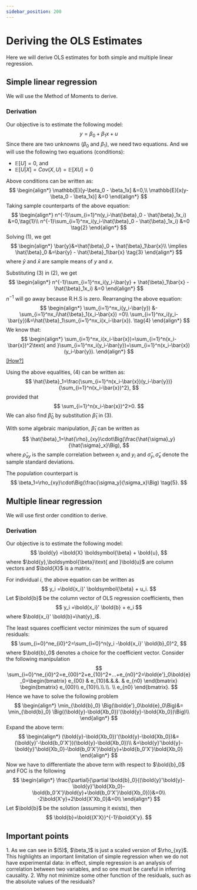 ```yaml
---
sidebar_position: 200
---
```

# Deriving the OLS Estimates

Here we will derive OLS estimates for both simple and multiple linear regression. 

## Simple linear regression

We will use the Method of Moments to derive.

### Derivation

Our objective is to estimate the following model:
$$
y=\beta_0 + \beta_1x + u
$$
Since there are two unknowns $(\beta_0$ and $\beta_1)$, we need two equations. And we will use the following two equations (conditions):
* $\mathbb{E}[U]=0$, and
* $\mathbb{E}[U|X]=Cov(X,U)=\mathbb{E}[XU]=0$

Above conditions can be written as:
$$
\begin{align*}
    \mathbb{E}[y-\beta_0 - \beta_1x] &=0,\\
    \mathbb{E}[x(y-\beta_0 - \beta_1x)] &=0
\end{align*}
$$
Taking sample counterparts of the above equation:
$$
\begin{align*}
    n^{-1}\sum_{i=1}^n(y_i-\hat{\beta}_0 - \hat{\beta}_1x_i) &=0,\tag{1}\\
    n^{-1}\sum_{i=1}^nx_i(y_i-\hat{\beta}_0 - \hat{\beta}_1x_i) &=0 \tag{2}
\end{align*}
$$
Solving $(1)$, we get
$$
\begin{align*}
    \bar{y}&=\hat{\beta}_0 + \hat{\beta}_1\bar{x}\\
    \implies \hat{\beta}_0 &=\bar{y} - \hat{\beta}_1\bar{x} \tag{3}
\end{align*}
$$
where $\bar{y}$ and $\bar{x}$ are sample means of $y$ and $x$.

Substituting $(3)$ in $(2)$, we get
$$
\begin{align*}
    n^{-1}\sum_{i=1}^nx_i(y_i-\bar{y} + \hat{\beta}_1\bar{x} - \hat{\beta}_1x_i) &=0
\end{align*}
$$
$n^{-1}$ will go away because R.H.S is zero. Rearranging the above equation:
$$
\begin{align*}
    \sum_{i=1}^nx_i(y_i-\bar{y}) &- \sum_{i=1}^nx_i\hat{\beta}_1(x_i-\bar{x}) =0\\
    \sum_{i=1}^nx_i(y_i-\bar{y})&=\hat{\beta}_1\sum_{i=1}^nx_i(x_i-\bar{x}). \tag{4}
\end{align*}
$$
We know that:
$$
\begin{align*}
    \sum_{i=1}^nx_i(x_i-\bar{x})=\sum_{i=1}^n(x_i-\bar{x})^2\text{ and }\sum_{i=1}^nx_i(y_i-\bar{y})=\sum_{i=1}^n(x_i-\bar{x})(y_i-\bar{y}).
\end{align*}
$$
[[How?]](http://localhost:3000/Notebooks_Courses/docs/math_stat/Statistics/imp_stats_result#unbiased-estimator-of-variance)

Using the above equalities, $(4)$ can be written as:
$$
\hat{\beta}_1=\frac{\sum_{i=1}^n(x_i-\bar{x})(y_i-\bar{y})}{\sum_{i=1}^n(x_i-\bar{x})^2},
$$
provided that
$$
\sum_{i=1}^n(x_i-\bar{x})^2>0.
$$
We can also find $\hat{\beta}_0$ by substitution $\hat{\beta}_1$ in $(3)$.

With some algebraic manipulation, $\hat{\beta}_1$ can be written as
$$
\hat{\beta}_1=\hat{\rho}_{xy}\cdot\Big(\frac{\hat{\sigma}_y}{\hat{\sigma}_x}\Big),
$$
where $\hat{\rho}_{xy}$ is the sample correlation between $x_i$ and $y_i$ and $\hat{\sigma}_y,\hat{\sigma}_x$ denote the sample standard deviations.

The population counterpart is
$$
\beta_1=\rho_{xy}\cdot\Big(\frac{\sigma_y}{\sigma_x}\Big) \tag{5}.
$$

## Multiple linear regression

We will use first order condition to derive.

### Derivation

Our objective is to estimate the following model:
$$
\bold{y} =\bold{X} \boldsymbol{\beta} + \bold{u},
$$
where $\bold{y},\boldsymbol{\beta}\text{ and }\bold{u}$ are column vectors and $\bold{X}$ is a matrix.

For individual $i$, the above equation can be written as
$$
y_i =\bold{x_i}' \boldsymbol{\beta} + u_i.
$$
Let $\bold{b}$ be the column vector of OLS regression coefficients, then
$$
y_i =\bold{x_i}' \bold{b} + e_i
$$
where $\bold{x_i}' \bold{b}=\hat{y}_i$.

The least squares coefficient vector minimizes the sum of squared residuals:
$$
\sum_{i=0}^ne_{i0}^2=\sum_{i=0}^n(y_i -\bold{x_i}' \bold{b}_0)^2,
$$
where $\bold{b}_0$ denotes a choice for the coefficient vector.
Consider the following manipulation
$$
\sum_{i=0}^ne_{i0}^2=e_{00}^2+e_{10}^2+...+e_{n0}^2=\bold{e'}_0\bold{e}_0=\begin{bmatrix}
e_{00} & e_{10}&.&.&. & e_{n0}
\end{bmatrix}
\begin{bmatrix}
e_{00}\\ e_{10}\\.\\.\\. \\ e_{n0}
\end{bmatrix}.
$$
Hence we have to solve the following problem
$$
\begin{align*}
\min_{\bold{b}_0} \Big(\bold{e'}_0\bold{e}_0\Big)&=
\min_{\bold{b}_0} \Big((\bold{y}-\bold{Xb_0})'(\bold{y}-\bold{Xb_0})\Big)\\
\end{align*}
$$
Expand the above term:
$$
\begin{align*}
(\bold{y}-\bold{Xb_0})'(\bold{y}-\bold{Xb_0})&=(\bold{y}'-\bold{b_0'X'})(\bold{y}-\bold{Xb_0})\\
&=\bold{y}'\bold{y}-\bold{y}'\bold{Xb_0}-\bold{b_0'X'}\bold{y}+\bold{b_0'X'}\bold{Xb_0}
\end{align*}
$$
Now we have to differentiate the above term with respect to $\bold{b}_0$ and FOC is the following
$$
\begin{align*}
\frac{\partial}{\partial \bold{b}_0}{(\bold{y}'\bold{y}-\bold{y}'\bold{Xb_0}-\bold{b_0'X'}\bold{y}+\bold{b_0'X'}\bold{Xb_0})}&=0\\
-2\bold{X'y}+2\bold{X'Xb_0}&=0\\
\end{align*}
$$
Let $\bold{b}$ be the solution (assuming it exists), then
$$
\bold{b}=\bold{(X'X)}^{-1}\bold{X'y}.
$$


## Important points

<div style={{ textAlign: 'justify' }}>
1. As we can see in $(5)$, $\beta_1$ is just a scaled version of $\rho_{xy}$. This highlights an important limitation of simple regression when we do not have experimental data: in effect, simple regression is an analysis of correlation between two variables, and so one must be careful in inferring causality.
2. Why not minimize some other function of the residuals, such as the absolute values of the residuals?
</div>
